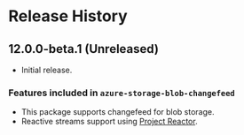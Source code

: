# Release History

## 12.0.0-beta.1 (Unreleased)
- Initial release.

### Features included in `azure-storage-blob-changefeed`
- This package supports changefeed for blob storage.
- Reactive streams support using [Project Reactor](https://projectreactor.io/).
